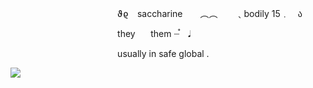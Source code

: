 ⠀⠀⠀ ⠀⠀ ⠀ ⠀⠀⠀ ⠀⠀ ⠀ ⠀⠀ ϑϱ　saccharine　　︵︵　　﹑bodily 15﹒　ა

⠀⠀⠀ ⠀⠀ ⠀ ⠀⠀⠀ ⠀⠀ ⠀ ⠀⠀ they ⠀⠀them ┈֯⠀ 𝅘𝅥

⠀⠀⠀ ⠀⠀ ⠀ ⠀⠀⠀ ⠀⠀ ⠀ ⠀⠀
usually in safe global .

![](https://komarev.com/ghpvc/?username=your-github-username&label=stars)
⠀⠀ ⠀⠀ ⠀ ⠀⠀⠀ ⠀⠀ ⠀ ⠀⠀⠀
